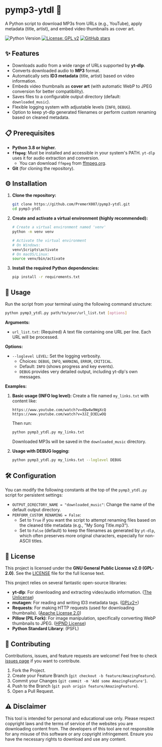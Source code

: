 # pymp3-ytdl 🎵

A Python script to download MP3s from URLs (e.g., YouTube), apply metadata (title, artist), and embed video thumbnails as cover art.

![Python Version](https://img.shields.io/badge/python-3.8+-blue.svg)
[![License: GPL v2](https://img.shields.io/badge/License-GPL%20v2-blue.svg)](https://www.gnu.org/licenses/old-licenses/gpl-2.0.html)
[![GitHub stars](https://img.shields.io/github/stars/PremerX007/pymp3-ytdl.svg?style=social&label=Star)](https://github.com/PremerX007/pymp3-ytdl)

## ✨ Features

- Downloads audio from a wide range of URLs supported by **yt-dlp**.
- Converts downloaded audio to **MP3** format.
- Automatically sets **ID3 metadata** (title, artist) based on video information.
- Embeds video thumbnails as **cover art** (with automatic WebP to JPEG conversion for better compatibility).
- Saves files to a configurable output directory (default: `downloaded_music`).
- Flexible logging system with adjustable levels (`INFO`, `DEBUG`).
- Option to keep yt-dlp generated filenames or perform custom renaming based on cleaned metadata.

## 📋 Prerequisites

- **Python 3.8 or higher.**
- **`ffmpeg`**: Must be installed and accessible in your system's PATH. `yt-dlp` uses it for audio extraction and conversion.
  - You can download `ffmpeg` from [ffmpeg.org](https://ffmpeg.org/download.html).
- **Git** (for cloning the repository).

## ⚙️ Installation

1.  **Clone the repository:**

    ```bash
    git clone https://github.com/PremerX007/pymp3-ytdl.git
    cd pymp3-ytdl
    ```

2.  **Create and activate a virtual environment (highly recommended):**

    ```bash
    # Create a virtual environment named 'venv'
    python -m venv venv

    # Activate the virtual environment
    # On Windows:
    venv\Scripts\activate
    # On macOS/Linux:
    source venv/bin/activate
    ```

3.  **Install the required Python dependencies:**
    ```bash
    pip install -r requirements.txt
    ```

## 🚀 Usage

Run the script from your terminal using the following command structure:

```bash
python pymp3_ytdl.py path/to/your/url_list.txt [options]
```

**Arguments:**

- `url_list.txt`: (Required) A text file containing one URL per line. Each URL will be processed.

**Options:**

- `--loglevel LEVEL`: Set the logging verbosity.
  - Choices: `DEBUG`, `INFO`, `WARNING`, `ERROR`, `CRITICAL`.
  - Default: `INFO` (shows progress and key events).
  - `DEBUG` provides very detailed output, including yt-dlp's own messages.

**Examples:**

1.  **Basic usage (INFO log level):**
    Create a file named `my_links.txt` with content like:

    ```
    https://www.youtube.com/watch?v=dQw4w9WgXcQ
    https://www.youtube.com/watch?v=3JZ_D3ELwOQ
    ```

    Then run:

    ```bash
    python pymp3_ytdl.py my_links.txt
    ```

    Downloaded MP3s will be saved in the `downloaded_music` directory.

2.  **Usage with DEBUG logging:**
    ```bash
    python pymp3_ytdl.py my_links.txt --loglevel DEBUG
    ```

## 🛠️ Configuration

You can modify the following constants at the top of the `pymp3_ytdl.py` script for persistent settings:

- `OUTPUT_DIRECTORY_NAME = "downloaded_music"`: Change the name of the default output directory.
- `PERFORM_CUSTOM_RENAMING = False`:
  - Set to `True` if you want the script to attempt renaming files based on the cleaned title metadata (e.g., "My Song Title.mp3").
  - Set to `False` (default) to keep the filenames as generated by `yt-dlp`, which often preserves more original characters, especially for non-ASCII titles.

## 📜 License

This project is licensed under the **GNU General Public License v2.0 (GPL-2.0)**.
See the [LICENSE](LICENSE) file for the full license text.

This project relies on several fantastic open-source libraries:

- **yt-dlp**: For downloading and extracting video/audio information. ([The Unlicense](https://github.com/yt-dlp/yt-dlp/blob/master/LICENSE))
- **mutagen**: For reading and writing ID3 metadata tags. ([GPLv2+](https://github.com/quodlibet/mutagen/blob/master/COPYING))
- **Requests**: For making HTTP requests (used for downloading thumbnails). ([Apache License 2.0](https://github.com/psf/requests/blob/main/LICENSE))
- **Pillow (PIL Fork)**: For image manipulation, specifically converting WebP thumbnails to JPEG. ([HPND License](https://github.com/python-pillow/Pillow/blob/main/LICENSE))
- **Python Standard Library**: (PSFL)

## 🤝 Contributing

Contributions, issues, and feature requests are welcome!
Feel free to check [issues page](https://github.com/PremerX007/pymp3-ytdl/issues) if you want to contribute.

1.  Fork the Project.
2.  Create your Feature Branch (`git checkout -b feature/AmazingFeature`).
3.  Commit your Changes (`git commit -m 'Add some AmazingFeature'`).
4.  Push to the Branch (`git push origin feature/AmazingFeature`).
5.  Open a Pull Request.

## ⚠️ Disclaimer

This tool is intended for personal and educational use only. Please respect copyright laws and the terms of service of the websites you are downloading content from. The developers of this tool are not responsible for any misuse of this software or any copyright infringement. Ensure you have the necessary rights to download and use any content.
